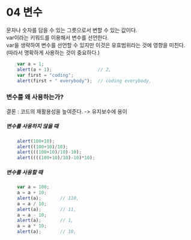 # 04 변수
문자나 숫자를 담을 수 있는 그릇으로서 변할 수 있는 값이다.  
var이라는 키워드를 이용해서 변수를 선언한다.  
var을 생략하여 변수를 선언할 수 있지만 이것은 유효범위라는 것에 영향을 미친다.  
(따라서 명확하게 사용하는 것이 중요하다.)  

```Javascript
    var a = 1;
    alert(a + 1);                 // 2,
    var first = "coding";
    alert(first + " everybody");  // coding everybody,
```

### 변수를 왜 사용하는가?
결론 : 코드의 재활용성을 높여준다. -> 유지보수에 용이  

##### 변수를 사용하지 않을 때
```Javascript
    alert(100+10);
    alert((100+10)/10);
    alert(((100+10)/10)-10);
    alert((((100+10)/10)-10)*10);
```
##### 변수를 사용할 때
```Javascript
    var a = 100;
    a = a + 10;
    alert(a);       // 110,
    a = a / 10;
    alert(a);       // 11,
    a = a - 10;
    alert(a);       // 1,
    a = a * 10;
    alert(a);       // 10,
```
